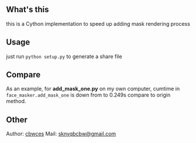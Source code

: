## What's this
this is a Cython implementation to speed up adding mask rendering process

## Usage
just run `python setup.py` to generate a share file

## Compare 
As an example, for **add_mask_one.py** on my own computer, cumtime in `face_masker.add_mask_one` is down from to 0.249s compare to origin method.

## Other
Author: [cbwces](https://github.com/cbwces)
Mail: sknyqbcbw@gmail.com

